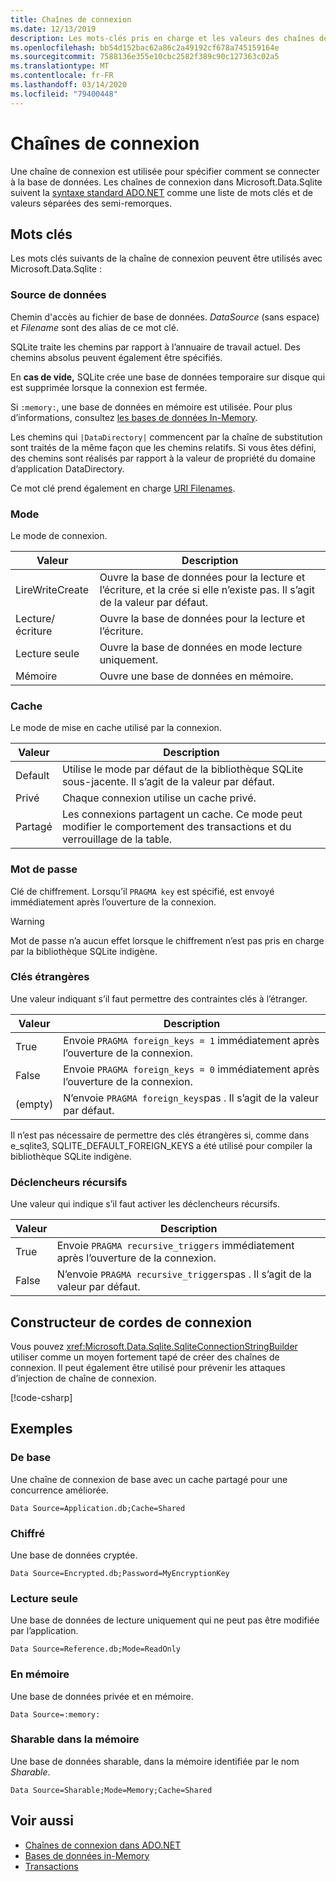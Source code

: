 ```yaml
---
title: Chaînes de connexion
ms.date: 12/13/2019
description: Les mots-clés pris en charge et les valeurs des chaînes de connexion.
ms.openlocfilehash: bb54d152bac62a86c2a49192cf678a745159164e
ms.sourcegitcommit: 7588136e355e10cbc2582f389c90c127363c02a5
ms.translationtype: MT
ms.contentlocale: fr-FR
ms.lasthandoff: 03/14/2020
ms.locfileid: "79400448"
---
```

# <a name="connection-strings"></a>Chaînes de connexion

Une chaîne de connexion est utilisée pour spécifier comment se connecter à la base de données. Les chaînes de connexion dans Microsoft.Data.Sqlite suivent la [syntaxe standard ADO.NET](../../../framework/data/adonet/connection-strings.md) comme une liste de mots clés et de valeurs séparées des semi-remorques.

## <a name="keywords"></a>Mots clés

Les mots clés suivants de la chaîne de connexion peuvent être utilisés avec Microsoft.Data.Sqlite :

### <a name="data-source"></a>Source de données

Chemin d'accès au fichier de base de données. *DataSource* (sans espace) et *Filename* sont des alias de ce mot clé.

SQLite traite les chemins par rapport à l’annuaire de travail actuel. Des chemins absolus peuvent également être spécifiés.

En **cas de vide,** SQLite crée une base de données temporaire sur disque qui est supprimée lorsque la connexion est fermée.

Si `:memory:`, une base de données en mémoire est utilisée. Pour plus d’informations, consultez [les bases de données In-Memory](in-memory-databases.md).

Les chemins qui `|DataDirectory|` commencent par la chaîne de substitution sont traités de la même façon que les chemins relatifs. Si vous êtes défini, des chemins sont réalisés par rapport à la valeur de propriété du domaine d’application DataDirectory.

Ce mot clé prend également en charge [URI Filenames](https://www.sqlite.org/uri.html).

### <a name="mode"></a>Mode

Le mode de connexion.

| Valeur           | Description                                                                                        |
| --------------- | -------------------------------------------------------------------------------------------------- |
| LireWriteCreate | Ouvre la base de données pour la lecture et l’écriture, et la crée si elle n’existe pas. Il s’agit de la valeur par défaut. |
| Lecture/écriture       | Ouvre la base de données pour la lecture et l’écriture.                                                        |
| Lecture seule        | Ouvre la base de données en mode lecture uniquement.                                                              |
| Mémoire          | Ouvre une base de données en mémoire.                                                                       |

### <a name="cache"></a>Cache

Le mode de mise en cache utilisé par la connexion.

| Valeur   | Description                                                                                    |
| ------- | ---------------------------------------------------------------------------------------------- |
| Default | Utilise le mode par défaut de la bibliothèque SQLite sous-jacente. Il s’agit de la valeur par défaut.                   |
| Privé | Chaque connexion utilise un cache privé.                                                          |
| Partagé  | Les connexions partagent un cache. Ce mode peut modifier le comportement des transactions et du verrouillage de la table. |

### <a name="password"></a>Mot de passe

Clé de chiffrement. Lorsqu’il `PRAGMA key` est spécifié, est envoyé immédiatement après l’ouverture de la connexion.

> [!WARNING]
> Mot de passe n’a aucun effet lorsque le chiffrement n’est pas pris en charge par la bibliothèque SQLite indigène.

### <a name="foreign-keys"></a>Clés étrangères

Une valeur indiquant s’il faut permettre des contraintes clés à l’étranger.

| Valeur   | Description
| ------- | --- |
| True    | Envoie `PRAGMA foreign_keys = 1` immédiatement après l’ouverture de la connexion.
| False   | Envoie `PRAGMA foreign_keys = 0` immédiatement après l’ouverture de la connexion.
| (empty) | N’envoie `PRAGMA foreign_keys`pas . Il s’agit de la valeur par défaut. |

Il n’est pas nécessaire de permettre des clés étrangères si, comme dans e_sqlite3, SQLITE_DEFAULT_FOREIGN_KEYS a été utilisé pour compiler la bibliothèque SQLite indigène.

### <a name="recursive-triggers"></a>Déclencheurs récursifs

Une valeur qui indique s’il faut activer les déclencheurs récursifs.

| Valeur | Description                                                                 |
| ----- | --------------------------------------------------------------------------- |
| True  | Envoie `PRAGMA recursive_triggers` immédiatement après l’ouverture de la connexion. |
| False | N’envoie `PRAGMA recursive_triggers`pas . Il s’agit de la valeur par défaut.              |

## <a name="connection-string-builder"></a>Constructeur de cordes de connexion

Vous pouvez <xref:Microsoft.Data.Sqlite.SqliteConnectionStringBuilder> utiliser comme un moyen fortement tapé de créer des chaînes de connexion. Il peut également être utilisé pour prévenir les attaques d’injection de chaîne de connexion.

[!code-csharp[](../../../../samples/snippets/standard/data/sqlite/EncryptionSample/Program.cs?name=snippet_ConnectionStringBuilder)]

## <a name="examples"></a>Exemples

### <a name="basic"></a>De base

Une chaîne de connexion de base avec un cache partagé pour une concurrence améliorée.

```ConnectionString
Data Source=Application.db;Cache=Shared
```

### <a name="encrypted"></a>Chiffré

Une base de données cryptée.

```ConnectionString
Data Source=Encrypted.db;Password=MyEncryptionKey
```

### <a name="read-only"></a>Lecture seule

Une base de données de lecture uniquement qui ne peut pas être modifiée par l’application.

```ConnectionString
Data Source=Reference.db;Mode=ReadOnly
```

### <a name="in-memory"></a>En mémoire

Une base de données privée et en mémoire.

```ConnectionString
Data Source=:memory:
```

### <a name="sharable-in-memory"></a>Sharable dans la mémoire

Une base de données sharable, dans la mémoire identifiée par le nom *Sharable*.

```ConnectionString
Data Source=Sharable;Mode=Memory;Cache=Shared
```

## <a name="see-also"></a>Voir aussi

* [Chaînes de connexion dans ADO.NET](../../../framework/data/adonet/connection-strings.md)
* [Bases de données in-Memory](in-memory-databases.md)
* [Transactions](transactions.md)
